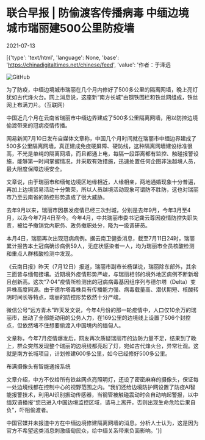 # 联合早报 | 防偷渡客传播病毒  中缅边境城市瑞丽建500公里防疫墙

2021-07-13

[{'type': 'text/html', 'language': None, 'base': 'https://chinadigitaltimes.net/chinese/feed', 'value': '作者：于泽远

![GitHub](https://chinadigitaltimes.net/chinese/files/2021/07/post-668214-60ee18e115a5d.)

为了防疫，中缅边境城市瑞丽在几个月内修好了500多公里的隔离网墙，晚上亮灯犹如古代烽火台。网上消息说，这座新“南方长城”由钢铁围栏和铁丝网组成，铁丝网上布满刀片。（互联网）

中国近几个月在云南省瑞丽市中缅边界建成了500多公里隔离网墙，用以防控边境偷渡带来的冠病疫情传播。

网易新闻7月10日发布自媒体文章称，中国几个月时间就在瑞丽市中缅边界建成了500多公里隔离网墙，真正建成免疫硬屏障、硬防线，这种隔离网墙建设标准很高，不光是单纯的隔离网墙，而且都通上电，每隔一段距离都有监控、触碰报警设施，能够第一时间掌握情况，并采取有效措施，迅速处置任何企图非法越境人员，最大限度保障边境安全。

文章说，由于瑞丽市和缅甸边境区地缘相近，人缘相亲，两地通婚现象十分普遍，再加上边境贸易活动十分繁荣，所以人员越境活动现象可谓防不胜防，这也对瑞丽市乃至云南省的防控形势造成了很大威胁。

去年9月以来，瑞丽市因暴发疫情已经三次封城，分别是去年9月，今年3月至4月，以及今年7月4日至今。今年4月，中共瑞丽市委书记龚云尊因疫情防控失职失责，被给予撤销党内职务、政务撤职处分，降为一级调研员。

本月4日，瑞丽再次出现冠病病例。据云南卫健委消息，截至7月11日24时，瑞丽累计报告本土冠病确诊病例59人，无症状感染者一人，均为瑞丽市全员核酸检测和重点人群核酸检测中发现。

《云南日报》昨天（7月12日）报道，瑞丽市副市长杨谋说，瑞丽除东部外，其余三面皆与缅甸接壤。近期境外疫情形势严峻，与瑞丽相邻的境外地区病例不断新增且创新高。这次“7·04”疫情所检测出的冠病病毒基因组序列与德尔塔（Delta）变异株高度同源。由于德尔塔毒株具有传播能力强、病毒载量高、潜伏期短、核酸转阴时间长等特点，瑞丽的防控形势依然十分严峻。

微信公号“远方青木”昨天发文说，今年4月份的那一轮疫情中，人口仅10余万的瑞丽市，出动了全部能动用的公务人力，在169公里的边境线上设置了506个封控点，但依然堵不住想要偷渡入中国境内的缅甸人。

文章称，今年7月疫情爆发后，网友再次质疑瑞丽市的边防力量不足，结果到了晚上，群众突然发现整个瑞丽的边境线都亮起了灯，宛如古代烽火台，异常壮观。这就是南方长城项目，计划修建600多公里，如今已经修好500多公里。

布满摄像头有智能通报系统

文章介绍，中方不仅给所有铁丝网点亮照明灯，还设了密密麻麻的摄像头，保证每一处边境线都在控制中心的视野范围之内。“我们还给边境防护网设置了防疫AI智能报警技术，利用AI识别振动传感器，当钢管被触碰震动时会自动响起警报，以中缅双语播报“您已进入中国边境监控区域，请马上离开，否则出现生命危险后果自负”，吓阻偷渡者。

中国官媒并未报道中方在中缅边境修建隔离网墙的消息。分析人士认为，这是因为官方不希望这类消息刺激缅甸民众，给中缅关系带来负面影响。'}]